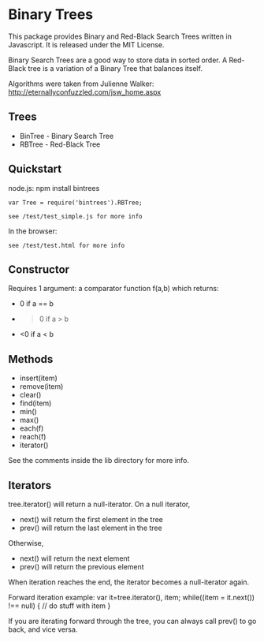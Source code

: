 Binary Trees
============

This package provides Binary and Red-Black Search Trees written in Javascript. It is released under the MIT License.

Binary Search Trees are a good way to store data in sorted order. A Red-Black tree is a variation of a Binary Tree that balances itself.

Algorithms were taken from Julienne Walker: http://eternallyconfuzzled.com/jsw_home.aspx

Trees
------------

* BinTree - Binary Search Tree
* RBTree - Red-Black Tree

Quickstart
------------
node.js:
    npm install bintrees

    var Tree = require('bintrees').RBTree;

    see /test/test_simple.js for more info

In the browser:
    <script src="/path/to/treebase.js"></script>
    <script src="/path/to/rbtree.js"></script>
    <script>
        var Tree = bintrees.RBTree;
    </script>

    see /test/test.html for more info

Constructor
------------

Requires 1 argument: a comparator function f(a,b) which returns:
* 0 if a == b
* >0 if a > b
* <0 if a < b

Methods
------------

* insert(item)
* remove(item)
* clear()
* find(item)
* min()
* max()
* each(f)
* reach(f)
* iterator()

See the comments inside the lib directory for more info.

Iterators
------------

tree.iterator() will return a null-iterator. On a null iterator,
* next() will return the first element in the tree
* prev() will return the last element in the tree

Otherwise,
* next() will return the next element
* prev() will return the previous element

When iteration reaches the end, the iterator becomes a null-iterator again.

Forward iteration example:
var it=tree.iterator(), item;
while((item = it.next()) !== null) {
    // do stuff with item
}

If you are iterating forward through the tree, you can always call prev() to go back, and vice versa.
